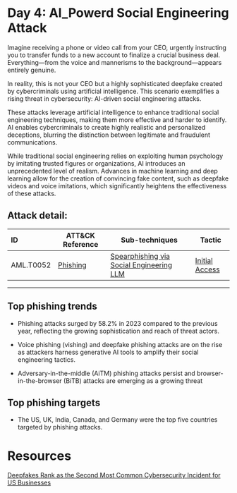 # Day 4: AI_Powerd Social Engineering Attack
Imagine receiving a phone or video call from your CEO, urgently instructing you to transfer funds to a new account to finalize a crucial business deal. Everything—from the voice and mannerisms to the background—appears entirely genuine.

In reality, this is not your CEO but a highly sophisticated deepfake created by cybercriminals using artificial intelligence. This scenario exemplifies a rising threat in cybersecurity: AI-driven social engineering attacks.

These attacks leverage artificial intelligence to enhance traditional social engineering techniques, making them more effective and harder to identify. AI enables cybercriminals to create highly realistic and personalized deceptions, blurring the distinction between legitimate and fraudulent communications.

While traditional social engineering relies on exploiting human psychology by imitating trusted figures or organizations, AI introduces an unprecedented level of realism. Advances in machine learning and deep learning allow for the creation of convincing fake content, such as deepfake videos and voice imitations, which significantly heightens the effectiveness of these attacks.

## Attack detail:

| ID | ATT&CK Reference| Sub-techniques | Tactic | 
| :------------- | ------------- | ------------- | ------------- |
| AML.T0052  |[Phishing](https://attack.mitre.org/versions/v15/techniques/T1566/)  | [Spearphishing via Social Engineering LLM](https://atlas.mitre.org/techniques/AML.T0052.000)| [Initial Access](https://attack.mitre.org/versions/v15/tactics/TA0001/) |

--- 

## Top phishing trends
- Phishing attacks surged by 58.2% in 2023 compared to the previous year, reflecting the growing sophistication and reach of threat actors.

- Voice phishing (vishing) and deepfake phishing attacks are on the rise as attackers harness generative AI tools to amplify their social engineering tactics.

- Adversary-in-the-middle (AiTM) phishing attacks persist and browser-in-the-browser (BiTB) attacks are emerging as a growing threat

## Top phishing targets

- The US, UK, India, Canada, and Germany were the top five countries targeted by phishing attacks.















# Resources

[Deepfakes Rank as the Second Most Common Cybersecurity Incident for US Businesses](https://www.darkreading.com/cyberattacks-data-breaches/deepfakes-rank-as-the-second-most-common-cybersecurity-incident-for-us-businesses)
<br>
